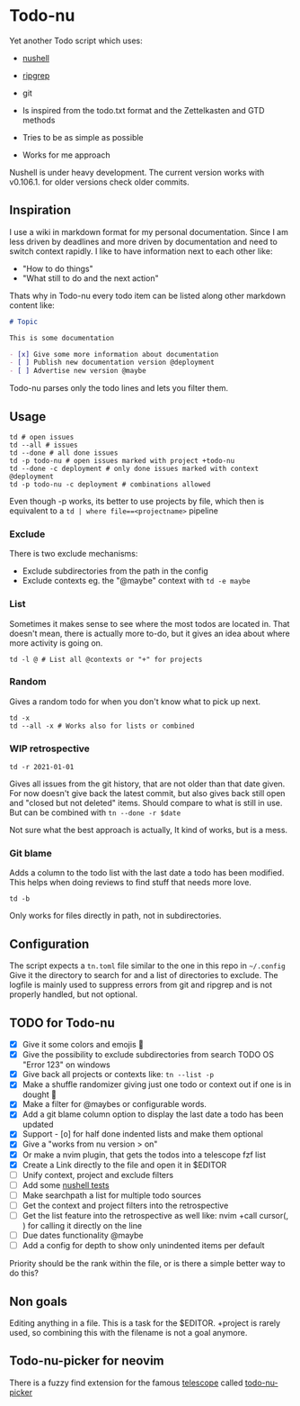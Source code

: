 # Todo-nu

Yet another Todo script which uses:

- [nushell](https://github.com/nushell/nushell)
- [ripgrep](https://github.com/BurntSushi/ripgrep)
- git

- Is inspired from the todo.txt format and the Zettelkasten and GTD methods
- Tries to be as simple as possible
- Works for me approach

Nushell is under heavy development.
The current version works with v0.106.1. for older versions check older commits.

## Inspiration

I use a wiki in markdown format for my personal documentation.
Since I am less driven by deadlines and more driven by documentation and need to switch context rapidly.
I like to have information next to each other like:

- "How to do things"
- "What still to do and the next action"

Thats why in Todo-nu every todo item can be listed along other markdown content like:

```md
# Topic

This is some documentation

- [x] Give some more information about documentation
- [ ] Publish new documentation version @deployment
- [ ] Advertise new version @maybe
```

Todo-nu parses only the todo lines and lets you filter them.

## Usage

```nushell
td # open issues
td --all # issues
td --done # all done issues
td -p todo-nu # open issues marked with project +todo-nu
td --done -c deployment # only done issues marked with context @deployment
td -p todo-nu -c deployment # combinations allowed
```

Even though -p works, its better to use projects by file,
which then is equivalent to a `td | where file==<projectname>` pipeline

### Exclude

There is two exclude mechanisms:

- Exclude subdirectories from the path in the config
- Exclude contexts eg. the "@maybe" context with `td -e maybe`

### List

Sometimes it makes sense to see where the most todos are located in.
That doesn't mean, there is actually more to-do,
but it gives an idea about where more activity is going on.

```nushell
td -l @ # List all @contexts or "+" for projects
```

### Random

Gives a random todo for when you don't know what to pick up next.

```nushell
td -x
td --all -x # Works also for lists or combined
```

### WIP retrospective

```nushell
td -r 2021-01-01
```

Gives all issues from the git history,
that are not older than that date given.
For now doesn't give back the latest commit,
but also gives back still open and "closed but not deleted" items.
Should compare to what is still in use.
But can be combined with `tn --done -r $date`

Not sure what the best approach is actually,
It kind of works, but is a mess.

### Git blame

Adds a column to the todo list with the last date a todo has been modified.
This helps when doing reviews to find stuff that needs more love.

```nushell
td -b
```

Only works for files directly in path, not in subdirectories.

## Configuration

The script expects a `tn.toml` file similar to the one in this repo in `~/.config`
Give it the directory to search for and a list of directories to exclude.
The logfile is mainly used to suppress errors from git and ripgrep and is not properly handled,
but not optional.

## TODO for Todo-nu

- [x] Give it some colors and emojis 🤡
- [x] Give the possibility to exclude subdirectories from search TODO OS "Error 123" on windows
- [x] Give back all projects or contexts like: `tn --list -p`
- [x] Make a shuffle randomizer giving just one todo or context out if one is in dought 
- [x] Make a filter for @maybes or configurable words.
- [x] Add a git blame column option to display the last date a todo has been updated
- [x] Support - [o] for half done indented lists and make them optional
- [x] Give a "works from nu version > on"
- [x] Or make a nvim plugin, that gets the todos into a telescope fzf list
- [x] Create a Link directly to the file and open it in $EDITOR
- [ ] Unify context, project and exclude filters
- [ ] Add some [nushell tests](http://www.nushell.sh/book/testing.html)
- [ ] Make searchpath a list for multiple todo sources
- [ ] Get the context and project filters into the retrospective
- [ ] Get the list feature into the retrospective as well
      like: nvim +call cursor(<LINE>, <COLUMN>) for calling it directly on the line
- [ ] Due dates functionality @maybe
- [ ] Add a config for depth to show only unindented items per default

Priority should be the rank within the file,
or is there a simple better way to do this?

## Non goals

Editing anything in a file. This is a task for the $EDITOR.
+project is rarely used, so combining this with the filename is not a goal anymore.

## Todo-nu-picker for neovim

There is a fuzzy find extension for the famous [telescope](https://github.com/nvim-telescope/telescope.nvim) called [todo-nu-picker](https://github.com/petrisch/todo-nu-picker.nvim)
